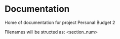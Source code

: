 # Documentation

Home of documentation for project Personal Budget 2

Filenames will be structed as:
<section_num> <Title>

Files will be writted in .md format
using # as heading indicator. # will be used
for main sections/areas of the application. ##
will be used for function/class and ### for
even more detail.

## Index

Documentation

-   1. Architecture
-   2. Models
-   2.1 Budget
-   2.2 Category
-   2.3 Transaction
-   3. Front end
-   4. Database tools
-   4.1 Migration
-   4.2 Test data
-   4.3 Reset database

